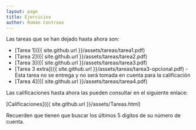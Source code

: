 ```yaml
---
layout: page
title: Ejercicios
author: Román Contreas
---
```


Las tareas que se han dejado hasta ahora son:

* [Tarea 1]({{ site.github.url }}/assets/tareas/tarea1.pdf)
* [Tarea 2]({{ site.github.url }}/assets/tareas/tarea2.pdf)
* [Tarea 3]({{ site.github.url }}/assets/tareas/tarea3.pdf)
* [Tarea 3 extra]({{ site.github.url }}/assets/tareas/tarea3-opcional.pdf) - Esta tarea no se entrega y no será tomada en cuenta para la calificación
* [Tarea 4]({{ site.github.url }}/assets/tareas/tarea4.pdf)


Las calificaciones hasta ahora las pueden consultar en el siguiente enlace:

[Calificaciones]({{ site.github.url }}/assets/Tareas.html)

Recuerden que tienen que buscar los últimos 5 digitos de su número de cuenta.

